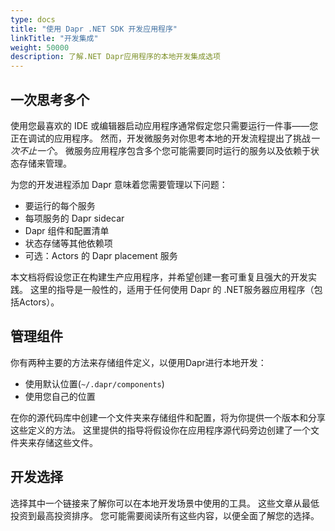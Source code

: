 ```yaml
---
type: docs
title: "使用 Dapr .NET SDK 开发应用程序"
linkTitle: "开发集成"
weight: 50000
description: 了解.NET Dapr应用程序的本地开发集成选项
---
```


## 一次思考多个

使用您最喜欢的 IDE 或编辑器启动应用程序通常假定您只需要运行一件事——您正在调试的应用程序。 然而，开发微服务对你思考本地的开发流程提出了挑战*一次不止一个*。 微服务应用程序包含多个您可能需要同时运行的服务以及依赖于状态存储来管理。

为您的开发进程添加 Dapr 意味着您需要管理以下问题：

- 要运行的每个服务
- 每项服务的 Dapr sidecar
- Dapr 组件和配置清单
- 状态存储等其他依赖项
- 可选：Actors 的 Dapr placement 服务

本文档将假设您正在构建生产应用程序，并希望创建一套可重复且强大的开发实践。 这里的指导是一般性的，适用于任何使用 Dapr 的 .NET服务器应用程序（包括Actors）。

## 管理组件

你有两种主要的方法来存储组件定义，以便用Dapr进行本地开发：

- 使用默认位置(`~/.dapr/components`)
- 使用您自己的位置

在你的源代码库中创建一个文件夹来存储组件和配置，将为你提供一个版本和分享这些定义的方法。 这里提供的指导将假设你在应用程序源代码旁边创建了一个文件夹来存储这些文件。

## 开发选择

选择其中一个链接来了解你可以在本地开发场景中使用的工具。 这些文章从最低投资到最高投资排序。 您可能需要阅读所有这些内容，以便全面了解您的选择。
